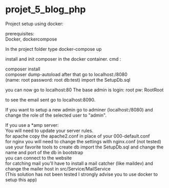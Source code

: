 # projet_5_blog_php
Project setup using docker:  
  
prerequisites:  
Docker, dockercompose  
  
In the project folder type docker-compose up

install and init composer in the docker container.
cmd :

composer install  
composer dump-autoload
after that go to localhost:/8080  
(name: root password: root db:test)
import the SetupDb.sql  
  
you can now go to localhost:80 
The base admin is login: root pw: RootRoot  

to see the email sent go to localhost:8090.  
  
If you want to setup a new admin go to adminer (localhost:/8080)
and change the role of the selected user to "admin".
  
  
  
If you use a *amp server:  
You will need to update your server rules.  
for apache copy the apache2.conf in place of your 000-default.conf  
for nginx you will need to change the settings with nginx.conf (not tested)  
use your favorite tools to create db import the SetupDb.sql and change the name and port of the db in bootstrap  
you can connect to the website  
for catching mail you'll have to install a mail catcher (like maildev) and change the mailer host in src/Service/MailService  
(This solution has not been tested I strongly advise you to use docker to setup this app)
  
  




